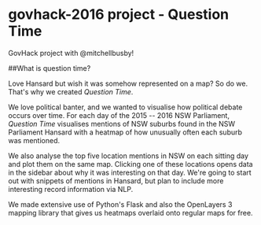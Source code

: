 # govhack-2016 project - Question Time

GovHack project with @mitchellbusby!

##What is question time?

Love Hansard but wish it was somehow represented on a map? So do we. That's why we created *Question Time*.

We love political banter, and we wanted to visualise how political debate occurs over time. For each day of the 2015 -- 2016 NSW Parliament, *Question Time* visualises mentions of NSW suburbs found in the NSW Parliament Hansard with a heatmap of how unusually often each suburb was mentioned.

We also analyse the top five location mentions in NSW on each sitting day and plot them on the same map. Clicking one of these locations opens data in the sidebar about why it was interesting on that day. We're going to start out with snippets of mentions in Hansard, but plan to include more interesting record information via NLP.

We made extensive use of Python's Flask and also the OpenLayers 3 mapping library that gives us heatmaps overlaid onto regular maps for free.